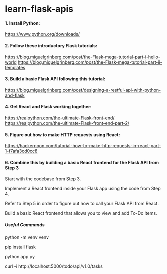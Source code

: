 # learn-flask-apis

#### 1. Install Python:

https://www.python.org/downloads/


#### 2. Follow these introductory Flask tutorials:

https://blog.miguelgrinberg.com/post/the-Flask-mega-tutorial-part-i-hello-world
https://blog.miguelgrinberg.com/post/the-Flask-mega-tutorial-part-ii-templates

#### 3. Build a basic Flask API following this tutorial:

https://blog.miguelgrinberg.com/post/designing-a-restful-api-with-python-and-flask

#### 4. Get React and Flask working together:

https://realpython.com/the-ultimate-Flask-front-end/
https://realpython.com/the-ultimate-Flask-front-end-part-2/

#### 5. Figure out how to make HTTP requests using React:

https://hackernoon.com/tutorial-how-to-make-http-requests-in-react-part-1-f7afa3cd0cc8

#### 6. Combine this by building a basic React frontend for the Flask API from Step 3

Start with the codebase from Step 3.

Implement a React frontend inside your Flask app using the code from Step 4.

Refer to Step 5 in order to figure out how to call your Flask API from React.

Build a basic React frontend that allows you to view and add To-Do items.

##### Useful Commands

python -m venv venv

pip install flask

python app.py

curl -i http://localhost:5000/todo/api/v1.0/tasks